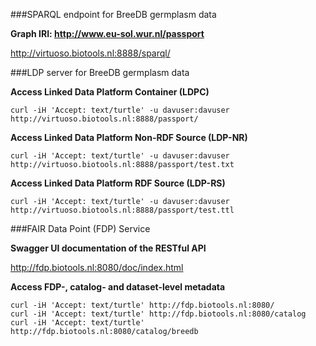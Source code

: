 ###SPARQL endpoint for BreeDB germplasm data

**Graph IRI: http://www.eu-sol.wur.nl/passport**

http://virtuoso.biotools.nl:8888/sparql/

###LDP server for BreeDB germplasm data

**Access Linked Data Platform Container (LDPC)**
```
curl -iH 'Accept: text/turtle' -u davuser:davuser http://virtuoso.biotools.nl:8888/passport/
```
**Access Linked Data Platform Non-RDF Source (LDP-NR)**
```
curl -iH 'Accept: text/turtle' -u davuser:davuser http://virtuoso.biotools.nl:8888/passport/test.txt
```
**Access Linked Data Platform RDF Source (LDP-RS)**
```
curl -iH 'Accept: text/turtle' -u davuser:davuser http://virtuoso.biotools.nl:8888/passport/test.ttl
```
###FAIR Data Point (FDP) Service

**Swagger UI documentation of the RESTful API**

http://fdp.biotools.nl:8080/doc/index.html

**Access FDP-, catalog- and dataset-level metadata**
```
curl -iH 'Accept: text/turtle' http://fdp.biotools.nl:8080/
curl -iH 'Accept: text/turtle' http://fdp.biotools.nl:8080/catalog
curl -iH 'Accept: text/turtle' http://fdp.biotools.nl:8080/catalog/breedb
```
